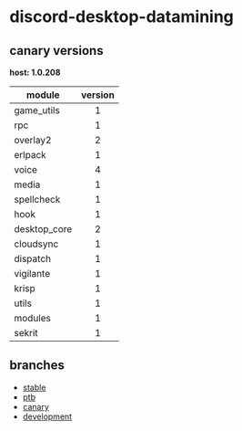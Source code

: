 # discord-desktop-datamining

## canary versions

**host: 1.0.208**

| module | version |
| ------ | :-----: |
| game_utils | 1 |
| rpc | 1 |
| overlay2 | 2 |
| erlpack | 1 |
| voice | 4 |
| media | 1 |
| spellcheck | 1 |
| hook | 1 |
| desktop_core | 2 |
| cloudsync | 1 |
| dispatch | 1 |
| vigilante | 1 |
| krisp | 1 |
| utils | 1 |
| modules | 1 |
| sekrit | 1 |

## branches

- [stable](https://github.com/OpenAsar/discord-desktop-datamining/tree/stable)
- [ptb](https://github.com/OpenAsar/discord-desktop-datamining/tree/ptb)
- [canary](https://github.com/OpenAsar/discord-desktop-datamining/tree/canary)
- [development](https://github.com/OpenAsar/discord-desktop-datamining/tree/development)